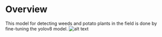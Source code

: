 # Overview 
This model for detecting weeds and potato plants in the field is done by fine-tuning the yolov8 model.
![alt text]()

